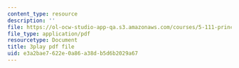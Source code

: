 ```yaml
---
content_type: resource
description: ''
file: https://ol-ocw-studio-app-qa.s3.amazonaws.com/courses/5-111-principles-of-chemical-science-fall-2008/e3a2bae7622e0a86a38db5d6b2029a67_l_oKZG_PqlA.pdf
file_type: application/pdf
resourcetype: Document
title: 3play pdf file
uid: e3a2bae7-622e-0a86-a38d-b5d6b2029a67
---
```


